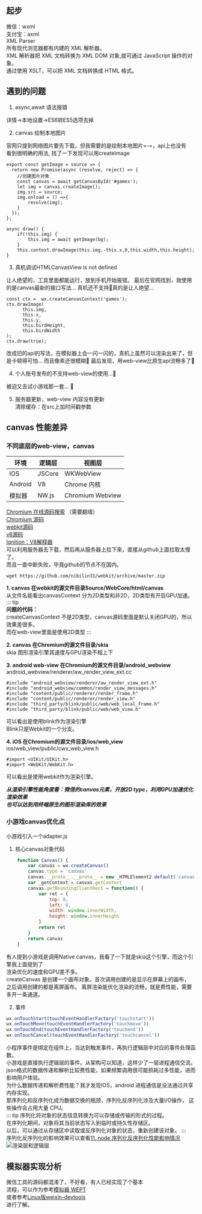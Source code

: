 ## 起步     
微信：wxml     
支付宝：axml     
XML Parser    
所有现代浏览器都有内建的 XML 解析器。   
XML 解析器把 XML 文档转换为 XML DOM 对象,就可通过 JavaScript 操作的对象。  
通过使用 XSLT，可以把 XML 文档转换成 HTML 格式。        
## 遇到的问题       

1. async,await 语法报错       

详情->本地设置->ES6转ES5选项去掉        

2. canvas 绘制本地图片  

官网只提到网络图片要先下载，但我需要的是绘制本地图片=-=，api上也没有        
看到很明确的用法, 找了一下发现可以用createImage                        

``` 
export const getImage = source => {
  return new Promise(async (resolve, reject) => {
    //创建图片对象
    const canvas = await getCanvasById('#games');
    let img = canvas.createImage();
    img.src = source;
    img.onload = () =>{
        resolve(img);
    }
  });
};

async draw() {
    if(!this.img) {
        this.img = await getImage(bg);
    }
    this.context.drawImage(this.img,-this.x,0,this.width,this.height);
}
```

3. 真机调试HTMLCanvasView is not defined  

让人绝望的，工具里面都能运行，放到手机开始报错。 
最后在官网找到，我使用的是canvas最新的接口写法... 
真机还不支持🙉真的是让人绝望... 

``` 
const ctx =  wx.createCanvasContext('games');
ctx.drawImage(
      this.img,
      this.x,
      this.y,
      this.birdHeight,
      this.birdWidth
);
ctx.draw(true);
```

改成旧的api的写法，在模拟器上会一闪一闪的，真机上虽然可以渲染出来了，但是卡顿得可怕... 
而且像素还很模糊🙉
最后发现，用web-view比原生api流畅多了🙉    
    

4. 个人账号发布的不支持web-view的使用...🙉  

被迫又去试小游戏那一套... 🙉   

5. 服务器更新，web-view 内容没有更新  
清除缓存：在src上加时间戳参数    
    

## canvas 性能差异    
### 不同底层的web-view，canvas      
|  环境   | 逻辑层  | 视图层|
|  ----  | ----  | ----  |
| IOS  | JSCore |WKWebView |
| Android  | V8 |Chrome 内核|
| 模拟器|NW.js| Chromium Webview|   

[Chromium 在线源码搜索](https://source.chromium.org/chromium/chromium/src/+/master:?originalUrl=https:%2F%2Fcs.chromium.org%2F) （需要翻墙）        
[Chromium 源码](https://github.com/nibilin33/chromium)     
[webkit源码](https://github.com/nibilin33/webkit)    
[v8源码](https://github.com/nibilin33/v8)   
[Ignition：V8解释器](https://docs.google.com/document/d/11T2CRex9hXxoJwbYqVQ32yIPMh0uouUZLdyrtmMoL44/edit?ts=56f27d9d#heading=h.6jz9dj3bnr8t)       
可以利用服务器去下载，然后再从服务器上拉下来，直接从github上面拉取太慢了，  
而且一直中断失败，毕竟github的节点不在国内。        
```
wget https://github.com/nibilin33/webkit/archive/master.zip
```
**1. canvas 在webkit的源文件目录Source/WebCore/html/canvas**  
从文件名能看出canvasContext 分为2D类型和非2D，2D类型有开启GPU加速。     
::: tip        
**问题的代码：**        
createCanvasContext 不是2D类型，canvas源码里面是默认关闭GPU的，所以效果差很多。               
而在web-view里面是使用2D类型
:::  
 
**2. canvas 在Chromium的源文件目录/skia**      
skia 图形渲染引擎其速度与GPU渲染不相上下   

**3. android web-view 在Chromium的源文件目录/android_webview**
android_webview/renderer/aw_render_view_ext.cc  
```
#include "android_webview/renderer/aw_render_view_ext.h"
#include "android_webview/common/render_view_messages.h"
#include "content/public/renderer/render_frame.h"
#include "content/public/renderer/render_view.h"
#include "third_party/blink/public/web/web_local_frame.h"
#include "third_party/blink/public/web/web_view.h"
```
可以看出是使用blink作为渲染引擎    
Blink只是Webkit的一个分支。 

**4. iOS 在Chromium的源文件目录/ios/web_view**     
ios/web_view/public/cwv_web_view.h      
```
#import <UIKit/UIKit.h>
#import <WebKit/WebKit.h>
```     
可以看出是使用webkit作为渲染引擎。  

***从渲染引擎性能角度看：微信的canvas元素，开放2D type，利用GPU加速优化渲染效果***             
***也可以达到用终端原生的图形渲染库的效果***    

### 小游戏canvas优化点       
小游戏引入一个adapter.js  
1. 核心canvas对象代码      
``` js
	function Canvas() {
	    var canvas = wx.createCanvas()
	    canvas.type = 'canvas'
	    canvas.__proto__.__proto__ = new _HTMLElement2.default('canvas')
	    var _getContext = canvas.getContext
	    canvas.getBoundingClientRect = function() {
	        var ret = {
	            top: 0,
	            left: 0,
	            width: window.innerWidth,
	            height: window.innerHeight
	        }
	        return ret
	    }
	    return canvas
	}
```
有人提到小游戏是调用Native canvas，我看了一下就是skia这个引擎，而这个引擎我上面提到了   
渲染优化的速度和GPU差不多。     
createCanvas 是创建一个画布对象。首次调用创建的是显示在屏幕上的画布，
之后调用创建的都是离屏画布。
离屏渲染能优化渲染的流畅，就是费性能，需要多开一条通道。    

2. 事件 

``` js
wx.onTouchStart(touchEventHandlerFactory('touchstart'))
wx.onTouchMove(touchEventHandlerFactory('touchmove'))
wx.onTouchEnd(touchEventHandlerFactory('touchend'))
wx.onTouchCancel(touchEventHandlerFactory('touchcancel'))
```
小程序事件是绑定在组件上，当达到触发事件，再执行逻辑层中对应的事件处理函数。  
小游戏是直接执行逻辑层的事件。从架构可以知道，这样少了一层进程通信交流。
json格式的数据传递和解析比较费性能，如果频繁调用很可能损耗过多性能，进而影响用户体验。   
为什么数据传递和解析费性能？我才发现IOS，android 进程通信是没法通过共享内存实现。       
那序列化和反序列化成为数据交换的瓶颈，序列化反序列化涉及大量I/O操作，
这些操作会占用大量 CPU。     
::: tip 
序列化将对象的状态信息转换为可以存储或传输的形式的过程。        
在序列化期间，对象将其当前状态写入到临时或持久性存储区。            
以后，可以通过从存储区中读取或反序列化对象的状态，重新创建该对象。 
:::       
序列化反序列化的影响效果可以查看[11. node 序列化反序列化性能影响情况](https://nibilin33.github.io/vue-solution/#/serialize) 
![渲染层和逻辑层](https://res.wx.qq.com/wxdoc/dist/assets/img/4-1.ad156d1c.png)   


## 模拟器实现分析       
微信工具的源码都混淆了，不好看，有人已经实现了个基本    
流程，可以作为参考[模拟器 WEPT](https://github.com/chemzqm/wept)      
或者参考[Linux版weixin-devtools](https://github.com/yuan1994/wechat_web_devtools)       
进行了解。      

<!--    
[微信小程序架构分析（上）](https://zhuanlan.zhihu.com/p/22754296)   
[微信小程序架构分析（中）](https://zhuanlan.zhihu.com/p/22765476)   
[微信小程序架构分析（下）](https://zhuanlan.zhihu.com/p/22932309)   
-->

